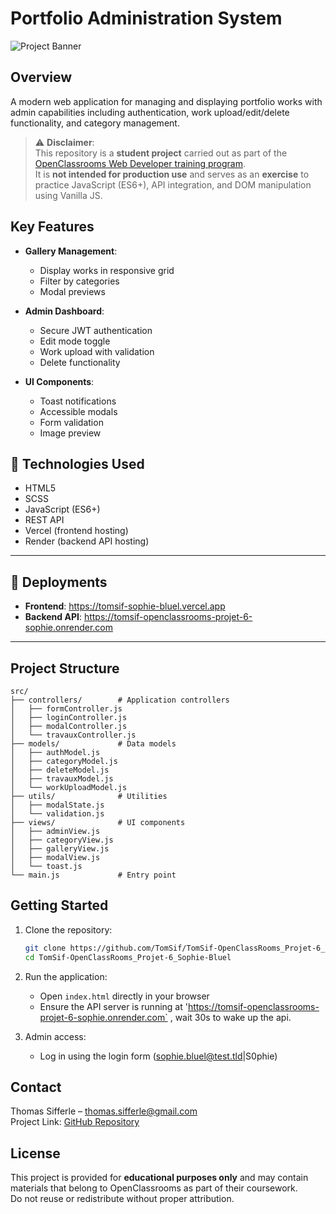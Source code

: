 # Portfolio Administration System

![Project Banner](https://www.pexels.com/fr-fr/photo/lunettes-d-elevage-noir-devant-un-ordinateur-portable-577585/) <!-- Replace with your actual image if available -->

## Overview

A modern web application for managing and displaying portfolio works with admin capabilities including authentication, work upload/edit/delete functionality, and category management.

> ⚠️ **Disclaimer**:  
> This repository is a **student project** carried out as part of the [OpenClassrooms Web Developer training program](https://openclassrooms.com/fr/paths/900/projects/1157).  
> It is **not intended for production use** and serves as an **exercise** to practice JavaScript (ES6+), API integration, and DOM manipulation using Vanilla JS.

## Key Features

- **Gallery Management**:
  - Display works in responsive grid
  - Filter by categories
  - Modal previews

- **Admin Dashboard**:
  - Secure JWT authentication
  - Edit mode toggle
  - Work upload with validation
  - Delete functionality

- **UI Components**:
  - Toast notifications
  - Accessible modals
  - Form validation
  - Image preview

## 🧪 Technologies Used

- HTML5
- SCSS
- JavaScript (ES6+)
- REST API
- Vercel (frontend hosting)
- Render (backend API hosting)

---

## 🔗 Deployments

- **Frontend**: https://tomsif-sophie-bluel.vercel.app  
- **Backend API**: https://tomsif-openclassrooms-projet-6-sophie.onrender.com

---

## Project Structure

```
src/
├── controllers/        # Application controllers
│   ├── formController.js
│   ├── loginController.js
│   ├── modalController.js
│   └── travauxController.js
├── models/             # Data models
│   ├── authModel.js
│   ├── categoryModel.js
│   ├── deleteModel.js
│   ├── travauxModel.js
│   └── workUploadModel.js
├── utils/              # Utilities
│   ├── modalState.js
│   └── validation.js
├── views/              # UI components
│   ├── adminView.js
│   ├── categoryView.js
│   ├── galleryView.js
│   ├── modalView.js
│   └── toast.js
└── main.js             # Entry point
```

## Getting Started

1. Clone the repository:
   ```bash
   git clone https://github.com/TomSif/TomSif-OpenClassRooms_Projet-6_Sophie-Bluel.git
   cd TomSif-OpenClassRooms_Projet-6_Sophie-Bluel
   ```

2. Run the application:
   - Open `index.html` directly in your browser
   - Ensure the API server is running at 'https://tomsif-openclassrooms-projet-6-sophie.onrender.com` , wait 30s to wake up the api.

3. Admin access:
   - Log in using the login form (sophie.bluel@test.tld|S0phie)

## Contact

Thomas Sifferle – [thomas.sifferle@gmail.com](mailto:thomas.sifferle@gmail.com)  
Project Link: [GitHub Repository](https://github.com/TomSif/TomSif-OpenClassRooms_Projet-6_Sophie-Bluel/tree/main)

## License

This project is provided for **educational purposes only** and may contain materials that belong to OpenClassrooms as part of their coursework.  
Do not reuse or redistribute without proper attribution.


 